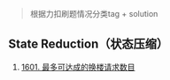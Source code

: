 > 根据力扣刷题情况分类tag + solution




## State Reduction（状态压缩）
1. [1601. 最多可达成的换楼请求数目](jetbrains://clion/navigate/reference?project=pc-solution&path=leetcode/state_reduction/1601.md)


